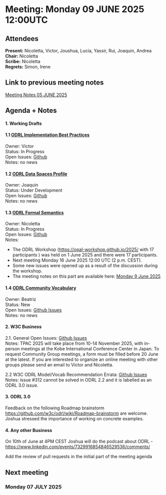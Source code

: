 # Meeting:  Monday 09 JUNE 2025 12:00UTC

## Attendees

**Present:**  Nicoletta, Victor, Joushua, Lucía, Yassir, Rui, Joaquin, Andrea 
**Chair:** Nicoletta      
**Scribe:** Nicoletta  
**Regrets:** Simon, Irene

## Link to previous meeting notes

[Meeting Notes 05 JUNE 2025](meeting-2025-05-05.md)

## Agenda + Notes

#### 1. Working Drafts   


#### 1.1 [ODRL Implementation Best Practices](https://w3c.github.io/odrl/bp/)
Owner: Victor  
Status: In Progress  
Open Issues: [Github](https://github.com/w3c/odrl/issues?q=is%3Aissue+is%3Aopen+label%3A%22Implementation+Best+Practices%22)  
Notes: no news
 
 
#### 1.2 [ODRL Data Spaces Profile](https://w3c.github.io/odrl/profile-dataspaces/)
Owner: Joaquin  
Status: Under Development  
Open Issues: [Github](https://github.com/w3c/odrl/issues?q=is%3Aissue+is%3Aopen+label%3A%22Data+Spaces%22)  
Notes: no news


#### 1.3 [ODRL Formal Semantics](https://w3c.github.io/odrl/formal-semantics/)
Owner: Nicoletta  
Status: In Progress  
Open Issues: [Github](https://github.com/w3c/odrl/issues?q=is%3Aissue+is%3Aopen+label%3A%22Formal+Semantics%22)  
Notes: 
- The ODRL Workshop (https://opal-workshop.github.io/2025/ with 17 participants ) was held on 1 June 2025 and there were 17 participants.
- Next meeting Monday 16 June 2025 12:00 UTC (2 p.m. CEST).
- Some new issues were opened up as a result of the discussion during the workshop.
- The meeting notes on this part are available here: [Monday 9 June 2025](https://github.com/w3c/odrl/blob/master/formal-semantics/meetings/meeting-2025-06-09.md)

 
#### 1.4 [ODRL Community Vocabulary](https://w3c.github.io/odrl/community-vocab/)
Owner: Beatriz  
Status: New  
Open Issues: [Github Issues](https://github.com/w3c/odrl/issues?q=is%3Aissue+is%3Aopen+label%3A%22Community+Vocabulary%22)   
Notes: no news


#### 2. W3C Business

2.1. General Open Issues: [Github Issues](https://github.com/w3c/odrl/issues?q=is%3Aissue+is%3Aopen+label%3AW3C)   
Notes: TPAC 2025 will take place from 10-14 November 2025, with in-person meetings at the Kobe International Conference Center in
Japan. To request Community Group meetings, a form must be filled before 20 June at the latest.
If you are interested to organize an online meeting with other groups please send an email to Victor and Nicoletta.


2.2 W3C ODRL Model/Vocab Recommendation Errata: [Github Issues](https://github.com/w3c/poe/issues?q=is%3Aissue+is%3Aopen+label%3AErratumRaised)  
Notes: issue #312 cannot be solved in ODRL 2.2 and it is labelled as an ODRL 3.0 issue.
 
#### 3. ODRL 3.0

Feedback on the following Roadmap brainstorm https://github.com/w3c/odrl/wiki/Roadmap-brainstorm are welcome.
Joshua stressed the importance of working on concrete examples. 
   
#### 4. Any other Business

On 10th of June at 4PM CEST Joshua will do the podcast about ODRL - https://www.linkedin.com/events/7329916854846529536/comments/

Add the review of pull requests in the initial part of the meeting agenda 

## Next meeting

### Monday 07 JULY 2025

